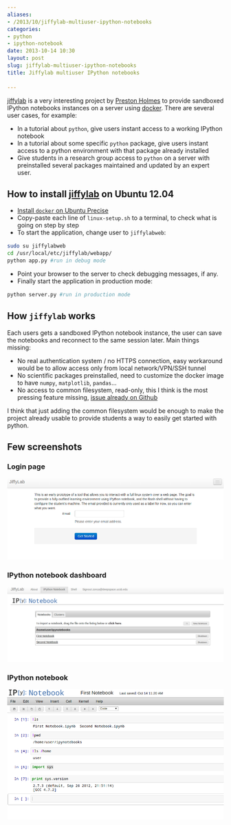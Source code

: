 ```yaml
---
aliases:
- /2013/10/jiffylab-multiuser-ipython-notebooks
categories:
- python
- ipython-notebook
date: 2013-10-14 10:30
layout: post
slug: jiffylab-multiuser-ipython-notebooks
title: Jiffylab multiuser IPython notebooks

---
```


[jiffylab](https://github.com/ptone/jiffylab) is a very interesting project by [Preston Holmes](https://twitter.com/ptone) to provide sandboxed IPython notebooks instances on a server using [docker](http://www.docker.io/).
There are several user cases, for example:

* In a tutorial about `python`, give users instant access to a working IPython notebook
* In a tutorial about some specific `python` package, give users instant access to a python environment with that package already installed
* Give students in a research group access to `python` on a server with preinstalled several packages maintained and updated by an expert user.

## How to install [jiffylab](https://github.com/ptone/jiffylab) on Ubuntu 12.04

* [Install `docker` on Ubuntu Precise](http://docs.docker.io/en/latest/installation/ubuntulinux/#ubuntu-precise)
* Copy-paste each line of `linux-setup.sh` to a terminal, to check what is going on step by step
* To start the application, change user to `jiffylabweb`:
```bash
sudo su jiffylabweb
cd /usr/local/etc/jiffylab/webapp/
python app.py #run in debug mode
```
* Point your browser to the server to check debugging messages, if any.
* Finally start the application in production mode:

```bash
python server.py #run in production mode
```

## How `jiffylab` works

Each users gets a sandboxed IPython notebook instance, the user can save the notebooks and reconnect to the same session later. Main things missing:

* No real authentication system / no HTTPS connection, easy workaround would be to allow access only from local network/VPN/SSH tunnel
* No scientific packages preinstalled, need to customize the docker image to have `numpy`, `matplotlib`, `pandas`...
* No access to common filesystem, read-only, this I think is the most pressing feature missing, [issue already on Github](https://github.com/ptone/jiffylab/issues/12)

I think that just adding the common filesystem would be enough to make the project already usable to provide students a way to easily get started with python.

## Few screenshots

### Login page

<img src="jiffylab_intro.png" alt="Jiffylab Login page" style="width: 730px;"/>


### IPython notebook dashboard

<img src="jiffylab_dashboard.png" alt="Jiffylab IPython notebook dashboard" style="width: 730px;"/>

### IPython notebook

<img src="jiffylab_notebook.png" alt="Jiffylab IPython notebook" style="width: 730px;"/>
